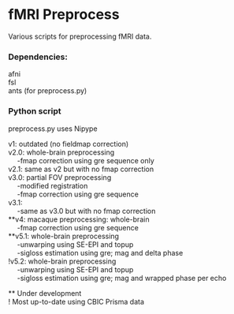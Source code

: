 # fMRI Preprocess

Various scripts for preprocessing fMRI data.

### Dependencies:
afni\
fsl\
ants (for preprocess.py)

### Python script
preprocess.py uses Nipype

v1: outdated (no fieldmap correction)  
v2.0: whole-brain preprocessing  
&emsp; -fmap correction using gre sequence only  
v2.1: same as v2 but with no fmap correction  
v3.0: partial FOV preprocessing  
&emsp; -modified registration  
&emsp; -fmap correction using gre sequence  
v3.1:  
&emsp; -same as v3.0 but with no fmap correction  
**v4: macaque preprocessing: whole-brain  
&emsp; -fmap correction using gre sequence  
**v5.1: whole-brain preprocessing  
&emsp; -unwarping using SE-EPI and topup  
&emsp; -sigloss estimation using gre; mag and delta phase  
!v5.2: whole-brain preprocessing  
&emsp; -unwarping using SE-EPI and topup  
&emsp; -sigloss estimation using gre; mag and wrapped phase per echo  

** Under development  
! Most up-to-date using CBIC Prisma data  
